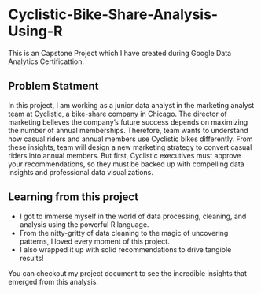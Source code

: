 # Cyclistic-Bike-Share-Analysis-Using-R
This is an Capstone Project which I have created during Google Data Analytics Certificattion.

## Problem Statment
In this project, I am working as a junior data analyst in the marketing analyst team at Cyclistic, a bike-share company in Chicago. The director
of marketing believes the company’s future success depends on maximizing the number of annual memberships. Therefore,
team wants to understand how casual riders and annual members use Cyclistic bikes differently. From these insights,
team will design a new marketing strategy to convert casual riders into annual members. But first, Cyclistic executives
must approve your recommendations, so they must be backed up with compelling data insights and professional data
visualizations.

## Learning from this project
- I got to immerse myself in the world of data processing, cleaning, and analysis using the powerful R language.
- From the nitty-gritty of data cleaning to the magic of uncovering patterns, I loved every moment of this project.
- I also wrapped it up with solid recommendations to drive tangible results!

You can checkout my project document to see the incredible insights that emerged from this analysis.
